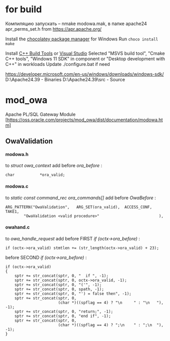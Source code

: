 # for build
Компиляцию запускать – nmake modowa.mak, в папке apache24
apr_perms_set.h from https://apr.apache.org/

Install the [chocolatey package manager](https://chocolatey.org/install) for Windows
Run `choco install make`

Install [C++ Build Tools](https://visualstudio.microsoft.com/visual-cpp-build-tools/) or [Visual Studio](https://visualstudio.microsoft.com/downloads/)
Selected "MSVS build tool", "Cmake C++ tools", "Windows 11 SDK" in component or "Desktop development with C++" in workloads
Update ./configure.bat if need

https://developer.microsoft.com/en-us/windows/downloads/windows-sdk/
D:\Apache24.39 - Binaries
D:\Apache24.39\src - Source
# mod_owa
Apache PL/SQL Gateway Module
[https://oss.oracle.com/projects/mod_owa/dist/documentation/modowa.htm]

## OwaValidation


#### modowa.h
to *struct owa_context* add
    before *ora_before* :
    
    char           *ora_valid;


#### modowa.c
to *static const command_rec ora_commands[]* add
    before *OwaBefore* :

	ARG_PATTERN("OwaValidation",   ARG_SET(ora_valid),  ACCESS_CONF,   TAKE1,
            "OwaValidation <valid procedure>"                          ),


#### owahand.c
to *owa_handle_request* add
   before FIRST *if (octx->ora_before)* :
 
    if (octx->ora_valid) stmtlen += (str_length(octx->ora_valid) + 23);

   before SECOND *if (octx->ora_before)* :
 
    if (octx->ora_valid)
    {
        sptr += str_concat(sptr, 0, "  if ", -1);
        sptr += str_concat(sptr, 0, octx->ora_valid, -1);
        sptr += str_concat(sptr, 0, "('", -1);
        sptr += str_concat(sptr, 0, spath, -1);
        sptr += str_concat(sptr, 0, "') = false then", -1);
        sptr += str_concat(sptr, 0,
                           (char *)((spflag == 4) ? "\n     " : "\n   "), -1);
        sptr += str_concat(sptr, 0, "return;", -1);
        sptr += str_concat(sptr, 0, "end if", -1);
        sptr += str_concat(sptr, 0,
                           (char *)((spflag == 4) ? ";\n    " : ";\n  "), -1);
    }
